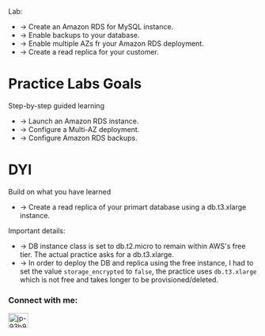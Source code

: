 Lab:

- -> Create an Amazon RDS for MySQL instance.
- -> Enable backups to your database.
- -> Enable multiple AZs fr your Amazon RDS deployment.
- -> Create a read replica for your customer.

# Practice Labs Goals

Step-by-step guided learning

- -> Launch an Amazon RDS instance.
- -> Configure a Multi-AZ deployment.
- -> Configure Amazon RDS backups.

# DYI

Build on what you have learned

- -> Create a read replica of your primart database using a db.t3.xlarge instance.

Important details:

- -> DB instance class is set to db.t2.micro to remain within AWS's free tier. The actual practice asks for a db.t3.xlarge.
- -> In order to deploy the DB and replica using the free instance, I had to set the value `storage_encrypted` to `false`, the practice uses `db.t3.xlarge` which is not free and takes longer to be provisioned/deleted.

<h3 align="left">Connect with me:</h3>
<p align="left">
<a href="https://www.linkedin.com/in/jorluis-perales-93b92096/" target="blank"><img align="center" src="https://raw.githubusercontent.com/rahuldkjain/github-profile-readme-generator/master/src/images/icons/Social/linked-in-alt.svg" alt="jp-93b92096" height="30" width="40" /></a>
</p>
